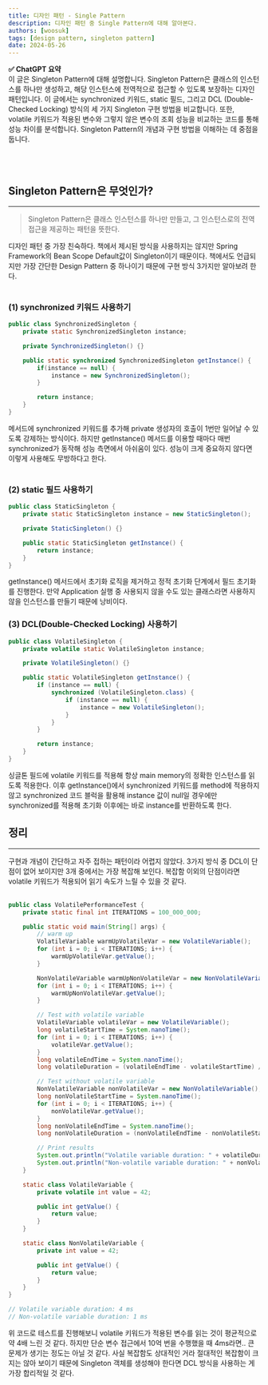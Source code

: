 ```yaml
---
title: 디자인 패턴 - Single Pattern
description: 디자인 패턴 중 Single Pattern에 대해 알아본다.
authors: [woosuk]
tags: [design pattern, singleton pattern]
date: 2024-05-26
---
```

**:white_check_mark: ChatGPT 요약**   
이 글은 Singleton Pattern에 대해 설명합니다. Singleton Pattern은 클래스의 인스턴스를 하나만 생성하고, 해당 인스턴스에 전역적으로 접근할 수 있도록 보장하는 디자인 패턴입니다. 이 글에서는 synchronized 키워드, static 필드, 그리고 DCL (Double-Checked Locking) 방식의 세 가지 Singleton 구현 방법을 비교합니다. 또한, volatile 키워드가 적용된 변수와 그렇지 않은 변수의 조회 성능을 비교하는 코드를 통해 성능 차이를 분석합니다. Singleton Pattern의 개념과 구현 방법을 이해하는 데 중점을 둡니다.
<!-- truncate -->
<br></br>

## Singleton Pattern은 무엇인가?
---
> Singleton Pattern은 클래스 인스턴스를 하나만 만들고, 그 인스턴스로의 전역 접근을 제공하는 패턴을 뜻한다.

디자인 패턴 중 가장 친숙하다. 책에서 제시된 방식을 사용하지는 않지만 Spring Framework의 Bean Scope Default값이 Singleton이기 때문이다. 
책에서도 언급되지만 가장 간단한 Design Pattern 중 하나이기 때문에 구현 방식 3가지만 알아보려 한다.
<br></br>


### (1) synchronized 키워드 사용하기
```java
public class SynchronizedSingleton {
    private static SynchronizedSingleton instance;

    private SynchronizedSingleton() {}

    public static synchronized SynchronizedSingleton getInstance() {
        if(instance == null) {
            instance = new SynchronizedSingleton();
        }

        return instance;
    }
}
```
메서드에 synchronized 키워드를 추가해 private 생성자의 호출이 1번만 일어날 수 있도록 강제하는 방식이다. 
하지만 getInstance() 메서드를 이용할 때마다 매번 synchronized가 동작해 성능 측면에서 아쉬움이 있다. 
성능이 크게 중요하지 않다면 이렇게 사용해도 무방하다고 한다.
<br></br>


### (2) static 필드 사용하기
```java
public class StaticSingleton {
    private static StaticSingleton instance = new StaticSingleton();

    private StaticSingleton() {}

    public static StaticSingleton getInstance() {
        return instance;
    }
}
```
getInstance() 메서드에서 초기화 로직을 제거하고 정적 초기화 단계에서 필드 초기화를 진행한다. 
만약 Application 실행 중 사용되지 않을 수도 있는 클래스라면 사용하지 않을 인스턴스를 만들기 때문에 낭비이다.


### (3) DCL(Double-Checked Locking) 사용하기
```java
public class VolatileSingleton {
    private volatile static VolatileSingleton instance;

    private VolatileSingleton() {}

    public static VolatileSingleton getInstance() {
        if (instance == null) {
            synchronized (VolatileSingleton.class) {
                if (instance == null) {
                    instance = new VolatileSingleton();
                }
            }
        }

        return instance;
    }
}
```
싱글톤 필드에 volatile 키워드를 적용해 항상 main memory의 정확한 인스턴스를 읽도록 적용한다. 
이후 getInstance()에서 synchronized 키워드를 method에 적용하지 않고 synchronized 코드 블럭을 활용해 instance 값이 null일 경우에만 synchronized를 적용해 초기화 이후에는 바로 instance를 반환하도록 한다.


## 정리
---
구현과 개념이 간단하고 자주 접하는 패턴이라 어렵지 않았다. 3가지 방식 중 DCL이 단점이 없어 보이지만 3개 중에서는 가장 복잡해 보인다. 복잡함 이외의 단점이라면 volatile 키워드가 적용되어 읽기 속도가 느릴 수 있을 것 같다.
<br></br>

```java
public class VolatilePerformanceTest {
    private static final int ITERATIONS = 100_000_000;

    public static void main(String[] args) {
        // warm up
        VolatileVariable warmUpVolatileVar = new VolatileVariable();
        for (int i = 0; i < ITERATIONS; i++) {
            warmUpVolatileVar.getValue();
        }

        NonVolatileVariable warmUpNonVolatileVar = new NonVolatileVariable();
        for (int i = 0; i < ITERATIONS; i++) {
            warmUpNonVolatileVar.getValue();
        }

        // Test with volatile variable
        VolatileVariable volatileVar = new VolatileVariable();
        long volatileStartTime = System.nanoTime();
        for (int i = 0; i < ITERATIONS; i++) {
            volatileVar.getValue();
        }
        long volatileEndTime = System.nanoTime();
        long volatileDuration = (volatileEndTime - volatileStartTime) / 1_000_000; // Convert to milliseconds

        // Test without volatile variable
        NonVolatileVariable nonVolatileVar = new NonVolatileVariable();
        long nonVolatileStartTime = System.nanoTime();
        for (int i = 0; i < ITERATIONS; i++) {
            nonVolatileVar.getValue();
        }
        long nonVolatileEndTime = System.nanoTime();
        long nonVolatileDuration = (nonVolatileEndTime - nonVolatileStartTime) / 1_000_000; // Convert to milliseconds

        // Print results
        System.out.println("Volatile variable duration: " + volatileDuration + " ms");
        System.out.println("Non-volatile variable duration: " + nonVolatileDuration + " ms");
    }

    static class VolatileVariable {
        private volatile int value = 42;

        public int getValue() {
            return value;
        }
    }

    static class NonVolatileVariable {
        private int value = 42;

        public int getValue() {
            return value;
        }
    }
}

// Volatile variable duration: 4 ms
// Non-volatile variable duration: 1 ms
```
위 코드로 테스트를 진행해보니 volatile 키워드가 적용된 변수를 읽는 것이 평균적으로 약 4배 느린 것 같다. 하지만 단순 변수 접근에서 10억 번을 수행했을 때 4ms라면.. 큰 문제가 생기는 정도는 아닐 것 같다. 
사실 복잡함도 상대적인 거라 절대적인 복잡함이 크지는 않아 보이기 때문에 Singleton 객체를 생성해야 한다면 DCL 방식을 사용하는 게 가장 합리적일 것 같다.